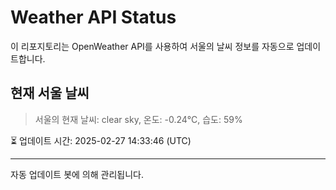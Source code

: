 
# Weather API Status

이 리포지토리는 OpenWeather API를 사용하여 서울의 날씨 정보를 자동으로 업데이트합니다.

## 현재 서울 날씨
> 서울의 현재 날씨: clear sky, 온도: -0.24°C, 습도: 59%

⏳ 업데이트 시간: 2025-02-27 14:33:46 (UTC)

---
자동 업데이트 봇에 의해 관리됩니다.
